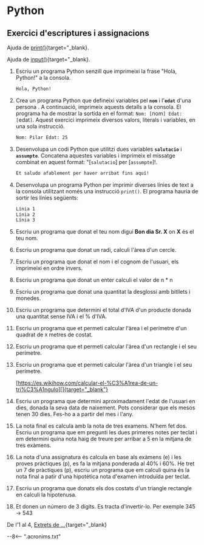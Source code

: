 # Python

## Exercici d'escriptures i assignacions

Ajuda de [print()][]{target="_blank}.

Ajuda de [input()][]{target="_blank}.

1. Escriu un programa Python senzill que imprimeixi la frase "Hola, Python!" a la consola.

    ```bash
    Hola, Python!
    ```
    
2. Crea un programa Python que defineixi variables pel **`nom`** i l'**`edat`** d'una persona . A continuació, imprimeix aquests detalls a la consola. El programa ha de mostrar la sortida en el format: `Nom: [`nom`] Edat: [`edat`]`. Aquest exercici imprimeix diversos valors, literals i variables, en una sola instrucció.

    ```bash
    Nom: Pilar Edat: 25
    ```
    
3. Desenvolupa un codi Python que utilitzi dues variables **`salutacio`** i **`assumpte`**. Concatena aquestes variables i imprimeix el missatge combinat en aquest format: "[`salutacio`] per [`assumpte`]!.

    ```bash
    Et saludo afablement per haver arribat fins aquí!
    ```
    
4. Desenvolupa un programa Python per imprimir diverses línies de text a la consola utilitzant només una instrucció `print()`. El programa hauria de sortir les línies següents:

    ```bash
    Línia 1
    Línia 2
    Línia 3
    ```

5. Escriu un programa que donat el teu nom digui **Bon dia Sr. X** on **X** és el teu nom.

6. Escriu un programa que donat un radi, calculi l'àrea d'un cercle.

7. Escriu un programa que donat el nom i el cognom de l'usuari, els imprimeixi en ordre invers.

8. Escriu un programa que donat un enter calculi el valor de n * n

9. Escriu un programa que donat una quantitat la desglossi amb bitllets i monedes.

10. Escriu un programa que determini el total d'IVA d'un producte donada una quantitat sense IVA i el % d'IVA.

11. Escriu un programa que et permeti calcular l'àrea i el perímetre d'un quadrat de `X` metres de costat.

12. Escriu un programa que et permeti calcular l'àrea d'un rectangle i el seu perímetre.

13. Escriu un programa que et permeti calcular l'àrea d'un triangle i el seu perímetre.

    [https://es.wikihow.com/calcular-el-%C3%A1rea-de-un-tri%C3%A1ngulo][]{target="_blank"}

14. Escriu un programa que determini aproximadament l'edat de l'usuari en dies, donada la seva data de naixement. Pots considerar que els mesos tenen 30 dies. Fes-ho a a partir del mes i l'any.

15. La nota final es calcula amb la nota de tres examens. N'hem fet dos. Escriu un programa que em pregunti les dues primeres notes per teclat i em determini quina nota haig de treure per arribar a 5 en la mitjana de tres exàmens.

16. La nota d'una assignatura és calcula en base als exàmens (e) i les proves pràctiques (p), es fa la mitjana ponderada al 40% i 60%. He tret un 7 de pràctiques (p), escriu un programa que em calculi quina és la nota final a patir d'una hipotètica nota d'examen introduïda per teclat.

17. Escriu un programa que donats els dos costats d'un triangle rectangle en calculi la hipotenusa.

18. Et donen un número de 3 dígits. Es tracta d'invertir-lo. Per exemple 345 -> 543

De l'1 al 4, [Extrets de ...][]{target="_blank}


[print()]:              https://docs.python.org/3/library/functions.html#print  "print()"
[input()]:              https://docs.python.org/3/library/functions.html#input  "input()"
[Extrets de ...]:        https://thinkinfi.com/python-print-function-exercises-with-solutions-for-beginners/ "Extret de ..."

[https://es.wikihow.com/calcular-el-%C3%A1rea-de-un-tri%C3%A1ngulo]:    https://es.wikihow.com/calcular-el-%C3%A1rea-de-un-tri%C3%A1ngulo   "Àrea d'un triangle"

--8<-- ".acronims.txt"
